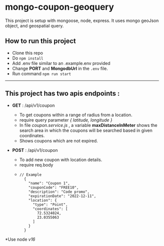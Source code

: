 # mongo-coupon-geoquery

This project is setup with mongoose, node, express.
It uses mongo geoJson object, and geospatial query.

## How to run this project

* Clone this repo
* Do `npm install`
* Add .env file similar to an .example.env provided
* Change **PORT** and **MongodbUrl** in the `.env` file.
* Run command ` npm run start `

---
## This project has two apis endpoints :

* **GET** : /api/v1/coupon
  * To get coupons within a range of radius from a location.
  * require query parameter _{ latitude, longitude }_
  * In file _coupon.service.js_ , a variable  **maxDistanceInMeter** shows the search area in which the coupons will be searched based in given coordinates.
  * Shows coupons which are not expired.

* **POST** : /api/v1/coupon
  * To add new coupon with location details. 
  * require req.body
  * ```
    // Example
      {
        "name": "Coupon 1",
        "couponCode": "FREE10",
        "description": "Code promo",
        "expirationDate": "2022-12-11",
        "location": {
          "type": "Point",
          "coordinates": [
            72.5324024,
            23.0355063
          ]
        }
      }
       ```
*Use node *v16*
